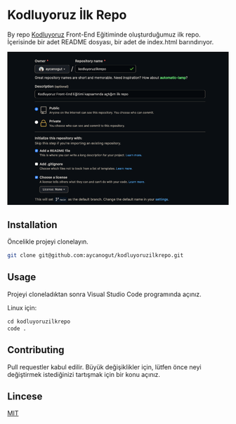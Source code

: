 # Kodluyoruz İlk Repo

By repo [Kodluyoruz](https://www.kodluyoruz.org) Front-End Eğitiminde oluşturduğumuz ilk repo. İçerisinde bir adet README dosyası, bir adet de index.html barındırıyor.

![github](img/img.png)

## Installation

Öncelikle projeyi clonelayın. 

```bash
git clone git@github.com:aycanogut/kodluyoruzilkrepo.git
```

## Usage

Projeyi cloneladıktan sonra Visual Studio Code programında açınız.

Linux için: 

```linux
cd kodluyoruzilkrepo
code .
```

## Contributing

Pull requestler kabul edilir. Büyük değişiklikler için, lütfen önce neyi değiştirmek istediğinizi tartışmak için bir konu açınız.

## Lincese

[MIT](https://choosealicense.com/licenses/mit/)
